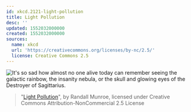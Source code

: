 ```yaml
---
id: xkcd.2121-light-pollution
title: Light Pollution
desc: ''
updated: 1552032000000
created: 1552032000000
sources:
  name: xkcd
  url: 'https://creativecommons.org/licenses/by-nc/2.5/'
  license: Creative Commons 2.5
---
```

![It's so sad how almost no one alive today can remember seeing the galactic rainbow, the insanity nebula, or the skull and glowing eyes of the Destroyer of Sagittarius.](https://imgs.xkcd.com/comics/light_pollution.png)
> "[Light Pollution](https://xkcd.com/2121/)", by Randall Munroe, licensed under Creative Commons Attribution-NonCommercial 2.5 License
